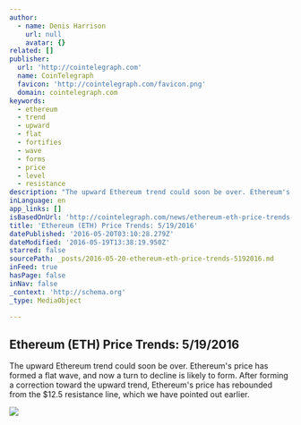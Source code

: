 ```yaml
---
author:
  - name: Denis Harrison
    url: null
    avatar: {}
related: []
publisher:
  url: 'http://cointelegraph.com'
  name: CoinTelegraph
  favicon: 'http://cointelegraph.com/favicon.png'
  domain: cointelegraph.com
keywords:
  - ethereum
  - trend
  - upward
  - flat
  - fortifies
  - wave
  - forms
  - price
  - level
  - resistance
description: "The upward Ethereum trend could soon be over. Ethereum's price has formed a flat wave, and now a turn to decline is likely to form. After forming a correction toward the upward trend, Ethereum's price has rebounded from the $12.5 resistance line, which we have pointed out earlier."
inLanguage: en
app_links: []
isBasedOnUrl: 'http://cointelegraph.com/news/ethereum-eth-price-trends-5192016'
title: 'Ethereum (ETH) Price Trends: 5/19/2016'
datePublished: '2016-05-20T03:10:28.279Z'
dateModified: '2016-05-19T13:38:19.950Z'
starred: false
sourcePath: _posts/2016-05-20-ethereum-eth-price-trends-5192016.md
inFeed: true
hasPage: false
inNav: false
_context: 'http://schema.org'
_type: MediaObject

---
```

<article style=""><h1>Ethereum (ETH) Price Trends: 5/19/2016</h1><p>The upward Ethereum trend could soon be over. Ethereum's price has formed a flat wave, and now a turn to decline is likely to form. After forming a correction toward the upward trend, Ethereum's price has rebounded from the $12.5 resistance line, which we have pointed out earlier.</p><img src="http://cointelegraph.com/images/725_aHR0cDovL2NvaW50ZWxlZ3JhcGguY29tL3N0b3JhZ2UvdXBsb2Fkcy92aWV3LzgyYWQyMDc0MmM3ODE1YmFmYTk2NmJlOGQzMzE3OGRjLmpwZw==.jpg" /></article>
